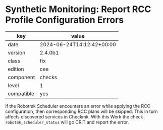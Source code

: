 [//]: # (werk v2)
# Synthetic Monitoring: Report RCC Profile Configuration Errors

key        | value
---------- | ---
date       | 2024-06-24T14:12:42+00:00
version    | 2.4.0b1
class      | fix
edition    | cee
component  | checks
level      | 1
compatible | yes

If the Robotmk Scheduler encounters an error while applying the RCC configuration, then
corresponding RCC plans will be skipped. This in turn affects discovered services in Checkmk. With
this Werk the check `robotmk_scheduler_status` will go CRIT and report the error.
